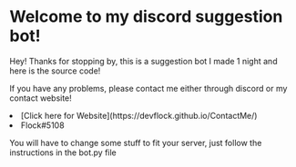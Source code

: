# Welcome to my discord suggestion bot!
Hey! Thanks for stopping by, this is a suggestion bot I made 1 night and here is the source code!

If you have any problems, please contact me either through discord or my contact website!
<li>[Click here for Website](https://devflock.github.io/ContactMe/)</li>
<li>Flock#5108</li>

You will have to change some stuff to fit your server, just follow the instructions in the bot.py file
